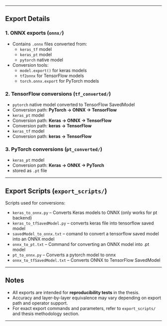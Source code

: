 
---

## Export Details

### 1. ONNX exports (`onnx/`)
- Contains `.onnx` files converted from:
  - `keras_tf` model
  - `keras_pt` model
  - `pytorch` native model
- Conversion tools:  
  - `model.export()` for keras models  
  - `tf2onnx` for TensorFlow models  
  - `torch.onnx.export` for PyTorch models  

### 2. TensorFlow conversions (`tf_converted/`)
- `pytorch` native model converted to TensorFlow SavedModel
- Conversion path: **PyTorch → ONNX → TensorFlow**
- `keras_pt` model
- Conversion path: **Keras → ONNX → TensorFlow**
- Conversion path: **keras → TensorFlow**
- `keras_tf` model
- Conversion path: **keras → TensorFlow**

### 3. PyTorch conversions (`pt_converted/`)
- `keras_pt` model 
- Conversion path: **Keras → ONNX → PyTorch**
- stored as `.pt` file

---

## Export Scripts (`export_scripts/`)

Scripts used for conversions:
- `keras_to_onnx.py` – Converts Keras models to ONNX (only works for pt backend)
- `keras_to_tfSavedModel.py` – converts keras file into tensorflow saved model
- `savedModel_to_onnx.txt` – comand to convert a tensorflow saved model into an ONNX model
- `onnx_to_pt.txt` – Command for converting an ONNX model into .pt model
- `pt_to_onnx.py` – Converts a pytorch model to onnx
- `onnx_to_tfSavedModel.txt` – Converts ONNX to TensorFlow SavedModel

---

## Notes

- All exports are intended for **reproducibility tests** in the thesis.  
- Accuracy and layer-by-layer equivalence may vary depending on export path and operator support.  
- For exact export commands and parameters, refer to `export_scripts/` and thesis methodology section.

---
